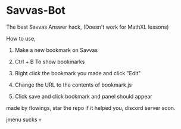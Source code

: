 # Savvas-Bot
The best Savvas Answer hack, (Doesn't work for MathXL lessons)

How to use,

1. Make a new bookmark on Savvas


2. Ctrl + B To show bookmarks


3. Right click the bookmark you made and click "Edit"


4. Change the URL to the contents of bookmark.js


5. Click save and click bookmark and panel should appear

made by flowings, star the repo if it helped you, discord server soon.

jmenu sucks 💀


